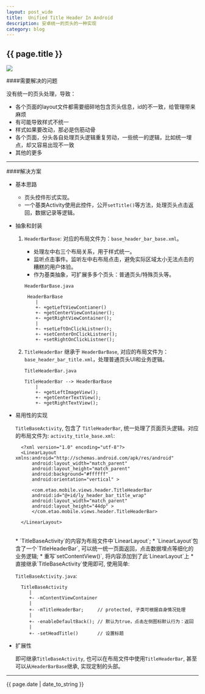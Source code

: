 ```yaml
---
layout: post_wide
title:  Unified Title Header In Android
description: 安卓统一的页头的一种实现
category: blog
---
```


<h2> {{ page.title }} </h2>

<image src='http://www.liaohuqiu.net/img/android-header-view/header-title.png'>

####需要解决的问题


没有统一的页头处理，导致：

* 各个页面的layout文件都需要细碎地包含页头信息，id的不一致，给管理带来麻烦
* 有可能导致样式不统一
* 样式如果要改动，那必是伤筋动骨
* 各个页面，分头各自处理页头逻辑重复劳动，一些统一的逻辑，比如统一埋点，却又容易出现不一致
* 其他的更多

---

####解决方案

* 基本思路

    *   页头控件形式实现。
    *   一个基类Activity使用此控件，公开`setTitle()`等方法，处理页头点击返回，数据记录等逻辑。

* 抽象和封装
    1. `HeaderBarBase`: 对应的布局文件为：`base_header_bar_base.xml`。 
        * 处理左中右三个布局关系，用于样式统一。
        * 监听点击事件。监听左中右布局点击，避免实际区域太小无法点击的糟糕的用户体验。
        * 作为基类抽象，可扩展多多个页头：普通页头/特殊页头等。

        `HeaderBarBase.java`

            HeaderBarBase
               |
               +- +getLeftViewContianer()
               +- +getCenterViewContainer();
               +- +getRightViewContainer();
               |
               +- +setLeftOnClickListner();
               +- +setCenterOnClickListner();
               +- +setRightOnClickListner();
    2. `TitleHeaderBar` 继承于 `HeaderBarBase`, 对应的布局文件为：`base_header_bar_title.xml`，处理普通页头UI和业务逻辑。

       `TitleHeaderBar.java`

           TitleHeaderBar --> HeaderBarBase
               |
               +- +getLeftImageView();
               +- +getCenterTextView();
               +- +getRightTextView();
* 易用性的实现

    `TitleBaseActivity`, 包含了 `TitleHeaderBar`,  统一处理了页面页头逻辑。对应的布局文件为: `activity_title_base.xml`:

        <?xml version="1.0" encoding="utf-8"?>
        <LinearLayout xmlns:android="http://schemas.android.com/apk/res/android"
            android:layout_width="match_parent"
            android:layout_height="match_parent"
            android:background="#ffffff"
            android:orientation="vertical" >

            <com.etao.mobile.views.header.TitleHeaderBar
            android:id="@+id/ly_header_bar_title_wrap"
            android:layout_width="match_parent"
            android:layout_height="44dp" >
            </com.etao.mobile.views.header.TitleHeaderBar>

        </LinearLayout>
    <br>
    * `TitleBaseActivity`的内容为布局文件中`LinearLayout`;
    * `LinearLayout`包含了一个`TitleHeaderBar`, 可以统一统一页面返回，点击数据埋点等细化的业务逻辑;
    * 重写`setContentView()`, 将内容添加到了此`LinearLayout`上
    * 直接继承`TitleBaseActivity`使用即可, 使用简单:

    `TitleBaseActivity.java`:

        TitleBaseActivity
           |
           +- -mContentViewContainer
           |
           +- -mTitleHeaderBar;     // protected, 子类可根据自身情况处理
           |
           +- -enableDefaultBack(); // 默认为true，点击左侧图标默认行为：返回
           |
           +- -setHeadTitle()       // 设置标题


* 扩展性

    即可继承`TitleBaseActivity`, 也可以在布局文件中使用`TitleHeaderBar`, 甚至可以从`HeaderBarBase`继承, 实现定制的头部。

---

<p> {{ page.date | date_to_string }} </p>
